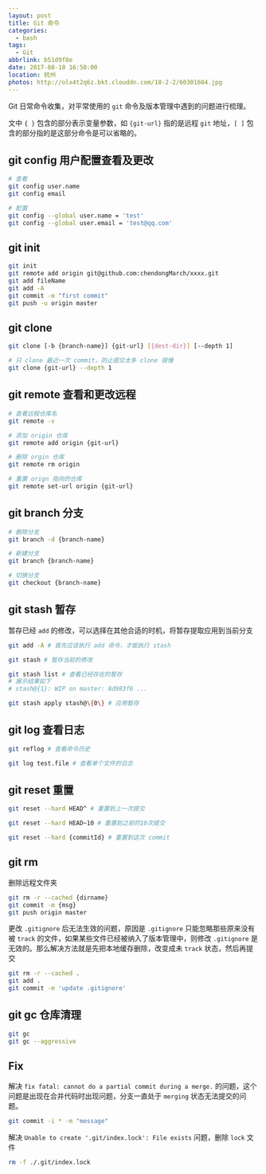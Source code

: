 ```yaml
---
layout: post
title: Git 命令
categories:
  - bash
tags:
  - Git
abbrlink: b51d9f8e
date: 2017-08-10 16:50:00
location: 杭州
photos: http://olx4t2q6z.bkt.clouddn.com/18-2-2/60301604.jpg
---
```


Git 日常命令收集，对平常使用的 `git` 命令及版本管理中遇到的问题进行梳理。

文中 `{ }` 包含的部分表示变量参数，如 `{git-url}` 指的是远程 `git` 地址，`[ ]` 包含的部分指的是这部分命令是可以省略的。

<!--more-->

## git config 用户配置查看及更改

```bash
# 查看
git config user.name
git config email

# 配置
git config --global user.name = 'test'
git config --global user.email = 'test@qq.com'
```

## git init 

```bash
git init
git remote add origin git@github.com:chendongMarch/xxxx.git
git add fileName
git add -A
git commit -m "first commit"
git push -u origin master
```


## git clone

```bash
git clone [-b {branch-name}] {git-url} [{dest-dir}] [--depth 1]

# 只 clone 最近一次 commit，防止提交太多 clone 很慢
git clone {git-url} --depth 1
```

## git remote 查看和更改远程

```bash
# 查看远程仓库名
git remote -v

# 添加 origin 仓库
git remote add origin {git-url}

# 删除 orgin 仓库
git remote rm origin

# 重置 orign 指向的仓库
git remote set-url origin {git-url}
```

## git branch 分支

```bash
# 删除分支
git branch -d {branch-name}

# 新建分支
git branch {branch-name}

# 切换分支
git checkout {branch-name}
```

## git stash 暂存

暂存已经 `add` 的修改，可以选择在其他合适的时机，将暂存提取应用到当前分支

```bash
git add -A # 首先应该执行 add 命令，才能执行 stash

git stash # 暂存当前的修改

git stash list # 查看已经存在的暂存 
# 展示结果如下
# stash@{1}: WIP on master: 8d983f6 ...

git stash apply stash@\{0\} # 应用暂存
```

## git log 查看日志

```bash
git reflog # 查看命令历史

git log test.file # 查看单个文件的日志
```

## git reset 重置

```bash
git reset --hard HEAD^ # 重置到上一次提交

git reset --hard HEAD~10 # 重置到之前的10次提交

git reset --hard {commitId} # 重置到这次 commit
```

## git rm

删除远程文件夹

```bash
git rm -r --cached {dirname}
git commit -m {msg}
git push origin master
```

更改 `.gitignore` 后无法生效的问题，原因是 `.gitignore` 只能忽略那些原来没有被 `track` 的文件，如果某些文件已经被纳入了版本管理中，则修改 `.gitignore` 是无效的。那么解决方法就是先把本地缓存删除，改变成未 `track` 状态，然后再提交

```bash
git rm -r --cached .
git add .
git commit -m 'update .gitignore'
```

## git gc 仓库清理

```bash
git gc
git gc --aggressive
```


## Fix


解决 `fix fatal: cannot do a partial commit during a merge.` 的问题，这个问题是出现在合并代码时出现问题，分支一直处于 `merging` 状态无法提交的问题。

```bash
git commit -i * -m "message"
```

解决 `Unable to create '.git/index.lock': File exists` 问题，删除 `lock` 文件

```bash
rm -f ./.git/index.lock
```
